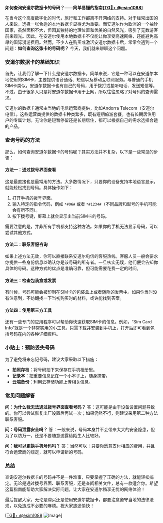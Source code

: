 **如何查询安道尔数据卡的号码？——简单易懂的指南[[TG💪+ @esim1088](https://t.me/s/esim1088)]**

在当今这个高度数字化的时代，旅行和工作都离不开网络的支持。对于经常出国的人来说，选择一张合适的本地数据卡显得尤为重要。而安道尔作为欧洲的一个袖珍国家，虽然面积不大，但因其独特的地理位置和优美的自然风光，吸引了无数游客前来观光。因此，在安道尔使用本地数据卡不仅能让你享受高速网络，还能避免高昂的国际漫游费用。然而，不少人在购买或激活安道尔数据卡后，常常会遇到一个问题：**如何查询这张卡的号码呢？** 今天，我们就来聊聊这个问题。

### 安道尔数据卡的基础知识

首先，让我们了解一下什么是安道尔数据卡。简单来说，它是一种可以在安道尔本地使用的SIM卡，主要提供语音通话、短信以及移动互联网服务。与普通的手机SIM卡类似，安道尔数据卡也有自己的号码，用于拨打或接听电话、发送短信等。不过，由于很多人只是将安道尔数据卡用于上网，所以往往忽略了对号码的查询需求。

安道尔的数据卡通常由当地的电信运营商提供，比如Andorra Telecom（安道尔电信）。这些运营商提供的数据卡种类繁多，既有短期旅游套餐，也有长期居住用户的专属计划。无论你是短暂停留还是长期居住，都可以根据自己的需求选择合适的产品。

### 查询号码的方法

那么，如何查询安道尔数据卡的号码呢？其实方法并不复杂，以下是一些常见的步骤：

#### 方法一：通过拨号界面查看
这是最直接也是最常用的方法。大多数情况下，只要你的设备支持本地语言显示，就能轻松找到号码。具体操作如下：
1. 打开手机的拨号界面。
2. 输入特定的指令代码，例如 `*#06#` 或者 `*#1234#`（不同品牌和型号的手机可能会有所不同）。
3. 按下拨号键，屏幕上就会显示出当前SIM卡的号码。

需要注意的是，并非所有手机都支持这种方法。如果你的手机无法显示号码，可以尝试其他方式。

#### 方法二：联系客服咨询
如果上述方法无效，你可以直接联系安道尔电信的客服热线。客服人员一般会要求你提供一些身份信息以确认你是该号码的所有者。一旦核实无误，他们便会告知你具体的号码。这种方式的优点是准确可靠，但可能需要花费一定的时间。

#### 方法三：检查包装盒或发票
有时候，号码可能会被印制在SIM卡的包装盒上或者随附的发票中。如果你当时没有注意到，不妨翻找一下当初购买时的材料，或许能找到答案。

#### 方法四：使用第三方工具
还有一些专门的应用程序可以帮助你快速获取SIM卡的信息。例如，“Sim Card Info”就是一个非常实用的小工具。只需下载并安装到手机上，打开后即可看到包括号码在内的各种详细资料。

### 小贴士：预防丢失号码
为了避免将来忘记号码，建议大家采取以下措施：
- **拍照存档**：将号码拍下来保存在手机相册里。
- **记录本**：把重要信息记在一个小本子上，随身携带。
- **云端备份**：利用云存储功能上传相关信息。

### 常见问题解答

**问：为什么我无法通过拨号界面查看号码？**
答：这可能是由于设备设置问题导致的。你可以尝试恢复出厂设置后再试一次；如果仍然不行，则建议采用第二种方法联系客服。

**问：号码泄露安全吗？**
答：一般来说，号码本身并不会带来太大的安全隐患，但为了以防万一，还是不要随意透露给陌生人比较好。

**问：我可以更换手机号码吗？**
答：当然可以！只要你愿意支付相应的费用，并且符合运营商的规定，就可以申请新的号码。

### 总结

查询安道尔数据卡的号码并不是一件难事，只要掌握了正确的方法，就能轻松搞定。无论是通过拨号界面、联系客服，还是查阅相关文件，总有一款适合你。希望这篇指南能帮助大家解决实际问题，让大家在安道尔畅享无忧的网络体验！

最后提醒大家，无论是购买还是使用安道尔数据卡，都要注意遵守当地的法律法规，以免造成不必要的麻烦。祝大家旅途愉快！

[[TG💪+ @esim1088](https://t.me/s/esim1088) ![Image](https://i.postimg.cc/4NQfJmqS/Snipaste-2025-05-13-00-14-12.png)]